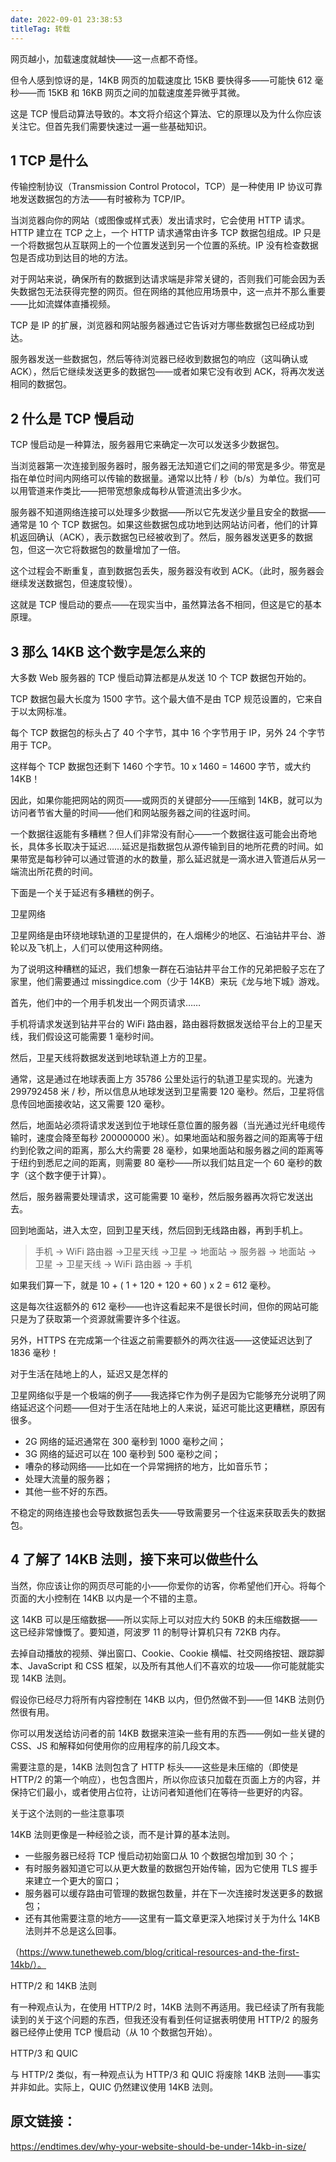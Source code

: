 ```yaml
---
date: 2022-09-01 23:38:53
titleTag: 转载
---
```


网页越小，加载速度就越快——这一点都不奇怪。

但令人感到惊讶的是，14KB 网页的加载速度比 15KB 要快得多——可能快 612 毫秒——而 15KB 和 16KB 网页之间的加载速度差异微乎其微。

这是 TCP 慢启动算法导致的。本文将介绍这个算法、它的原理以及为什么你应该关注它。但首先我们需要快速过一遍一些基础知识。

## 1 TCP 是什么

传输控制协议（Transmission Control Protocol，TCP）是一种使用 IP 协议可靠地发送数据包的方法——有时被称为 TCP/IP。

当浏览器向你的网站（或图像或样式表）发出请求时，它会使用 HTTP 请求。HTTP 建立在 TCP 之上，一个 HTTP 请求通常由许多 TCP 数据包组成。IP 只是一个将数据包从互联网上的一个位置发送到另一个位置的系统。IP 没有检查数据包是否成功到达目的地的方法。

对于网站来说，确保所有的数据到达请求端是非常关键的，否则我们可能会因为丢失数据包无法获得完整的网页。但在网络的其他应用场景中，这一点并不那么重要——比如流媒体直播视频。

TCP 是 IP 的扩展，浏览器和网站服务器通过它告诉对方哪些数据包已经成功到达。

服务器发送一些数据包，然后等待浏览器已经收到数据包的响应（这叫确认或 ACK），然后它继续发送更多的数据包——或者如果它没有收到 ACK，将再次发送相同的数据包。

## 2 什么是 TCP 慢启动

TCP 慢启动是一种算法，服务器用它来确定一次可以发送多少数据包。

当浏览器第一次连接到服务器时，服务器无法知道它们之间的带宽是多少。带宽是指在单位时间内网络可以传输的数据量。通常以比特 / 秒（b/s）为单位。我们可以用管道来作类比——把带宽想象成每秒从管道流出多少水。

服务器不知道网络连接可以处理多少数据——所以它先发送少量且安全的数据——通常是 10 个 TCP 数据包。如果这些数据包成功地到达网站访问者，他们的计算机返回确认（ACK），表示数据包已经被收到了。然后，服务器发送更多的数据包，但这一次它将数据包的数量增加了一倍。

这个过程会不断重复，直到数据包丢失，服务器没有收到 ACK。（此时，服务器会继续发送数据包，但速度较慢）。

这就是 TCP 慢启动的要点——在现实当中，虽然算法各不相同，但这是它的基本原理。

## 3 那么 14KB 这个数字是怎么来的

大多数 Web 服务器的 TCP 慢启动算法都是从发送 10 个 TCP 数据包开始的。

TCP 数据包最大长度为 1500 字节。这个最大值不是由 TCP 规范设置的，它来自于以太网标准。

每个 TCP 数据包的标头占了 40 个字节，其中 16 个字节用于 IP，另外 24 个字节用于 TCP。

这样每个 TCP 数据包还剩下 1460 个字节。10 x 1460 = 14600 字节，或大约 14KB！

因此，如果你能把网站的网页——或网页的关键部分——压缩到 14KB，就可以为访问者节省大量的时间——他们和网站服务器之间的往返时间。

一个数据往返能有多糟糕？但人们非常没有耐心——一个数据往返可能会出奇地长，具体多长取决于延迟……延迟是指数据包从源传输到目的地所花费的时间。如果带宽是每秒钟可以通过管道的水的数量，那么延迟就是一滴水进入管道后从另一端流出所花费的时间。

下面是一个关于延迟有多糟糕的例子。

卫星网络

卫星网络是由环绕地球轨道的卫星提供的，在人烟稀少的地区、石油钻井平台、游轮以及飞机上，人们可以使用这种网络。

为了说明这种糟糕的延迟，我们想象一群在石油钻井平台工作的兄弟把骰子忘在了家里，他们需要通过 missingdice.com（少于 14KB）来玩《龙与地下城》游戏。

首先，他们中的一个用手机发出一个网页请求……

手机将请求发送到钻井平台的 WiFi 路由器，路由器将数据发送给平台上的卫星天线，我们假设这可能需要 1 毫秒时间。

然后，卫星天线将数据发送到地球轨道上方的卫星。

通常，这是通过在地球表面上方 35786 公里处运行的轨道卫星实现的。光速为 299792458 米 / 秒，所以信息从地球发送到卫星需要 120 毫秒。然后，卫星将信息传回地面接收站，这又需要 120 毫秒。

然后，地面站必须将请求发送到位于地球任意位置的服务器（当光通过光纤电缆传输时，速度会降至每秒 200000000 米）。如果地面站和服务器之间的距离等于纽约到伦敦之间的距离，那么大约需要 28 毫秒，如果地面站和服务器之间的距离等于纽约到悉尼之间的距离，则需要 80 毫秒——所以我们姑且定一个 60 毫秒的数字（这个数字便于计算）。

然后，服务器需要处理请求，这可能需要 10 毫秒，然后服务器再次将它发送出去。

回到地面站，进入太空，回到卫星天线，然后回到无线路由器，再到手机上。

> 手机 -> WiFi 路由器 ->卫星天线 ->卫星 -> 地面站 -> 服务器 -> 地面站 -> 卫星 -> 卫星天线 -> WiFi 路由器 -> 手机

如果我们算一下，就是 10 + ( 1 + 120 + 120 + 60 ) x 2 = 612 毫秒。

这是每次往返额外的 612 毫秒——也许这看起来不是很长时间，但你的网站可能只是为了获取第一个资源就需要许多个往返。

另外，HTTPS 在完成第一个往返之前需要额外的两次往返——这使延迟达到了 1836 毫秒！

对于生活在陆地上的人，延迟又是怎样的

卫星网络似乎是一个极端的例子——我选择它作为例子是因为它能够充分说明了网络延迟这个问题——但对于生活在陆地上的人来说，延迟可能比这更糟糕，原因有很多。

- 2G 网络的延迟通常在 300 毫秒到 1000 毫秒之间；
- 3G 网络的延迟可以在 100 毫秒到 500 毫秒之间；
- 嘈杂的移动网络——比如在一个异常拥挤的地方，比如音乐节；
- 处理大流量的服务器；
- 其他一些不好的东西。

不稳定的网络连接也会导致数据包丢失——导致需要另一个往返来获取丢失的数据包。

## 4 了解了 14KB 法则，接下来可以做些什么

当然，你应该让你的网页尽可能的小——你爱你的访客，你希望他们开心。将每个页面的大小控制在 14KB 以内是一个不错的主意。

这 14KB 可以是压缩数据——所以实际上可以对应大约 50KB 的未压缩数据——这已经非常慷慨了。要知道，阿波罗 11 的制导计算机只有 72KB 内存。

去掉自动播放的视频、弹出窗口、Cookie、Cookie 横幅、社交网络按钮、跟踪脚本、JavaScript 和 CSS 框架，以及所有其他人们不喜欢的垃圾——你可能就能实现 14KB 法则。

假设你已经尽力将所有内容控制在 14KB 以内，但仍然做不到——但 14KB 法则仍然很有用。

你可以用发送给访问者的前 14KB 数据来渲染一些有用的东西——例如一些关键的 CSS、JS 和解释如何使用你的应用程序的前几段文本。

需要注意的是，14KB 法则包含了 HTTP 标头——这些是未压缩的（即使是 HTTP/2 的第一个响应），也包含图片，所以你应该只加载在页面上方的内容，并保持它们最小，或者使用占位符，让访问者知道他们在等待一些更好的内容。

关于这个法则的一些注意事项

14KB 法则更像是一种经验之谈，而不是计算的基本法则。

- 一些服务器已经将 TCP 慢启动初始窗口从 10 个数据包增加到 30 个；
- 有时服务器知道它可以从更大数量的数据包开始传输，因为它使用 TLS 握手来建立一个更大的窗口；
- 服务器可以缓存路由可管理的数据包数量，并在下一次连接时发送更多的数据包；
- 还有其他需要注意的地方——这里有一篇文章更深入地探讨关于为什么 14KB 法则并不总是这么回事。

（https://www.tunetheweb.com/blog/critical-resources-and-the-first-14kb/）。

HTTP/2 和 14KB 法则

有一种观点认为，在使用 HTTP/2 时，14KB 法则不再适用。我已经读了所有我能读到的关于这个问题的东西，但我还没有看到任何证据表明使用 HTTP/2 的服务器已经停止使用 TCP 慢启动（从 10 个数据包开始）。

HTTP/3 和 QUIC

与 HTTP/2 类似，有一种观点认为 HTTP/3 和 QUIC 将废除 14KB 法则——事实并非如此。实际上，QUIC 仍然建议使用 14KB 法则。

## 原文链接：

https://endtimes.dev/why-your-website-should-be-under-14kb-in-size/